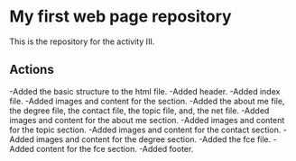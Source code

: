 # My first web page repository

This is the repository for the activity III.

## Actions

-Added the basic structure to the html file.
-Added header.
-Added  index file.
-Added images and content for the section.
-Added the about me file, the degree file, the contact file, the topic file, and, the net file.
-Added images and content for the about me section.
-Added images and content for the topic section.
-Added images and content for the contact section.
-Added images and content for the degree section.
-Added the fce file.
-Added content for the fce section.
-Added footer.

